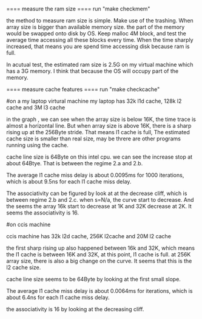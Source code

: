 
==== measure the ram size ====
run "make checkmem"

the method to measure ram size is simple. Make use of the trashing. When array size is bigger than available memory size. the part of the memory would be swapped onto disk by OS. Keep malloc 4M block, and test the average time accessing all these blocks every time. When the time sharply increased, that means you are spend time accessing disk because ram is full.

In acutual test, the estimated ram size is 2.5G on my virtual machine which has a 3G memory. I think that because the OS will occupy part of the memory. 





==== measure cache features ====
run "make checkcache"

#on a my laptop virtural machine
my laptop has 32k l1d cache, 128k l2 cache and 3M l3 cache

in the graph , we can see when the array size is below 16K, the time trace is almost a horizontal line. 
But when array size is above 16K, there is a sharp rising up at the 256Byte stride.  That means l1 cache is full, The estimated cache size is smaller than real size, may be threre are other programs running using the cache. 

cache line size is 64Byte on this intel cpu. we can see the increase stop at about 64Btye. That is between the regime 2.a and 2.b. 

The average l1 cache miss delay is about 0.0095ms for 1000 iterations, which is about 9.5ns for each l1 cache miss delay.

The associativity can be figured by look at at the decrease cliff, which is between regime 2.b and 2.c. when s=N/a, the curve start to decrease. And the seems the array 16k start to decrease at 1K and 32K decrease at 2K. It seems the associativity is 16. 


#on ccis machine 

ccis machine has 32k l2d cache, 256K l2cache and 20M l2 cache

the first sharp rising up also happened between 16k and 32K, which means the l1 cache is between 16K and 32K, at this point, l1 cache is full. 
at 256K array size, there is also a big change on the curve. It seems that this is the l2 cache size. 

cache line size seems to be 64Byte by looking at the first small slope. 

The average l1 cache miss delay is about 0.0064ms for iterations, which is about 6.4ns for each l1 cache miss delay.

the associativity is 16 by looking at the decreasing cliff. 

